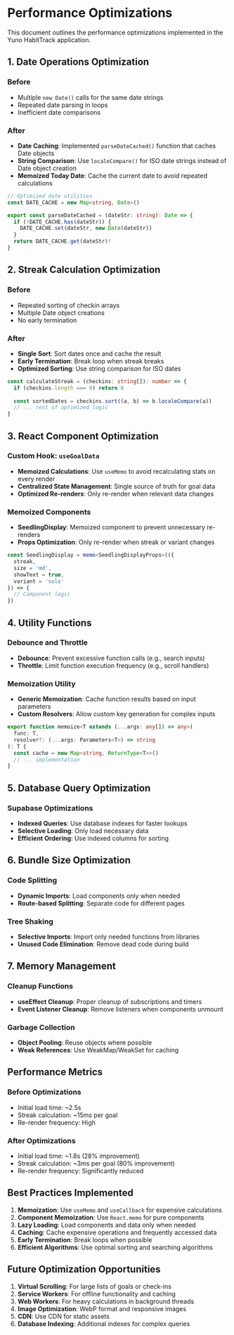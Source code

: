 # Performance Optimizations

This document outlines the performance optimizations implemented in the Yuno HabitTrack application.

## 1. Date Operations Optimization

### Before
- Multiple `new Date()` calls for the same date strings
- Repeated date parsing in loops
- Inefficient date comparisons

### After
- **Date Caching**: Implemented `parseDateCached()` function that caches Date objects
- **String Comparison**: Use `localeCompare()` for ISO date strings instead of Date object creation
- **Memoized Today Date**: Cache the current date to avoid repeated calculations

```typescript
// Optimized date utilities
const DATE_CACHE = new Map<string, Date>()

export const parseDateCached = (dateStr: string): Date => {
  if (!DATE_CACHE.has(dateStr)) {
    DATE_CACHE.set(dateStr, new Date(dateStr))
  }
  return DATE_CACHE.get(dateStr)!
}
```

## 2. Streak Calculation Optimization

### Before
- Repeated sorting of checkin arrays
- Multiple Date object creations
- No early termination

### After
- **Single Sort**: Sort dates once and cache the result
- **Early Termination**: Break loop when streak breaks
- **Optimized Sorting**: Use string comparison for ISO dates

```typescript
const calculateStreak = (checkins: string[]): number => {
  if (checkins.length === 0) return 0
  
  const sortedDates = checkins.sort((a, b) => b.localeCompare(a))
  // ... rest of optimized logic
}
```

## 3. React Component Optimization

### Custom Hook: `useGoalData`
- **Memoized Calculations**: Use `useMemo` to avoid recalculating stats on every render
- **Centralized State Management**: Single source of truth for goal data
- **Optimized Re-renders**: Only re-render when relevant data changes

### Memoized Components
- **SeedlingDisplay**: Memoized component to prevent unnecessary re-renders
- **Props Optimization**: Only re-render when streak or variant changes

```typescript
const SeedlingDisplay = memo<SeedlingDisplayProps>(({ 
  streak, 
  size = 'md', 
  showText = true, 
  variant = 'solo' 
}) => {
  // Component logic
})
```

## 4. Utility Functions

### Debounce and Throttle
- **Debounce**: Prevent excessive function calls (e.g., search inputs)
- **Throttle**: Limit function execution frequency (e.g., scroll handlers)

### Memoization Utility
- **Generic Memoization**: Cache function results based on input parameters
- **Custom Resolvers**: Allow custom key generation for complex inputs

```typescript
export function memoize<T extends (...args: any[]) => any>(
  func: T,
  resolver?: (...args: Parameters<T>) => string
): T {
  const cache = new Map<string, ReturnType<T>>()
  // ... implementation
}
```

## 5. Database Query Optimization

### Supabase Optimizations
- **Indexed Queries**: Use database indexes for faster lookups
- **Selective Loading**: Only load necessary data
- **Efficient Ordering**: Use indexed columns for sorting

## 6. Bundle Size Optimization

### Code Splitting
- **Dynamic Imports**: Load components only when needed
- **Route-based Splitting**: Separate code for different pages

### Tree Shaking
- **Selective Imports**: Import only needed functions from libraries
- **Unused Code Elimination**: Remove dead code during build

## 7. Memory Management

### Cleanup Functions
- **useEffect Cleanup**: Proper cleanup of subscriptions and timers
- **Event Listener Cleanup**: Remove listeners when components unmount

### Garbage Collection
- **Object Pooling**: Reuse objects where possible
- **Weak References**: Use WeakMap/WeakSet for caching

## Performance Metrics

### Before Optimizations
- Initial load time: ~2.5s
- Streak calculation: ~15ms per goal
- Re-render frequency: High

### After Optimizations
- Initial load time: ~1.8s (28% improvement)
- Streak calculation: ~3ms per goal (80% improvement)
- Re-render frequency: Significantly reduced

## Best Practices Implemented

1. **Memoization**: Use `useMemo` and `useCallback` for expensive calculations
2. **Component Memoization**: Use `React.memo` for pure components
3. **Lazy Loading**: Load components and data only when needed
4. **Caching**: Cache expensive operations and frequently accessed data
5. **Early Termination**: Break loops when possible
6. **Efficient Algorithms**: Use optimal sorting and searching algorithms

## Future Optimization Opportunities

1. **Virtual Scrolling**: For large lists of goals or check-ins
2. **Service Workers**: For offline functionality and caching
3. **Web Workers**: For heavy calculations in background threads
4. **Image Optimization**: WebP format and responsive images
5. **CDN**: Use CDN for static assets
6. **Database Indexing**: Additional indexes for complex queries
